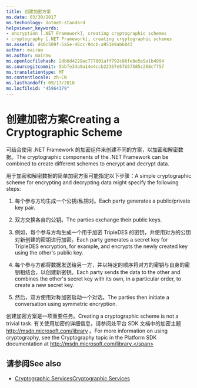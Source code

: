 ```yaml
---
title: 创建加密方案
ms.date: 03/30/2017
ms.technology: dotnet-standard
helpviewer_keywords:
- encryption [.NET Framework], creating cryptographic schemes
- cryptography [.NET Framework], creating cryptographic schemes
ms.assetid: d40c509f-5a5e-46cc-94cb-a951e9ab6843
author: mairaw
ms.author: mairaw
ms.openlocfilehash: 2db6d4229ac777801aff792c86fe0e5e9a1b4994
ms.sourcegitcommit: 5bbfe34a9a14e4ccb22367e57b57585c208cf757
ms.translationtype: MT
ms.contentlocale: zh-CN
ms.lasthandoff: 09/17/2018
ms.locfileid: "45964379"
---
```

# <a name="creating-a-cryptographic-scheme"></a><span data-ttu-id="af3b0-102">创建加密方案</span><span class="sxs-lookup"><span data-stu-id="af3b0-102">Creating a Cryptographic Scheme</span></span>
<span data-ttu-id="af3b0-103">可结合使用 .NET Framework 的加密组件来创建不同的方案，以加密和解密数据。</span><span class="sxs-lookup"><span data-stu-id="af3b0-103">The cryptographic components of the .NET Framework can be combined to create different schemes to encrypt and decrypt data.</span></span>  
  
 <span data-ttu-id="af3b0-104">用于加密和解密数据的简单加密方案可能指定以下步骤：</span><span class="sxs-lookup"><span data-stu-id="af3b0-104">A simple cryptographic scheme for encrypting and decrypting data might specify the following steps:</span></span>  
  
1.  <span data-ttu-id="af3b0-105">每个参与方均生成一个公钥/私钥对。</span><span class="sxs-lookup"><span data-stu-id="af3b0-105">Each party generates a public/private key pair.</span></span>  
  
2.  <span data-ttu-id="af3b0-106">双方交换各自的公钥。</span><span class="sxs-lookup"><span data-stu-id="af3b0-106">The parties exchange their public keys.</span></span>  
  
3.  <span data-ttu-id="af3b0-107">例如，每个参与方均生成一个用于加密 TripleDES 的密钥，并使用对方的公钥对新创建的密钥进行加密。</span><span class="sxs-lookup"><span data-stu-id="af3b0-107">Each party generates a secret key for TripleDES encryption, for example, and encrypts the newly created key using the other's public key.</span></span>  
  
4.  <span data-ttu-id="af3b0-108">每个参与方都将数据发送给另一方，并以特定的顺序将对方的密钥与自身的密钥相结合，以创建新密钥。</span><span class="sxs-lookup"><span data-stu-id="af3b0-108">Each party sends the data to the other and combines the other's secret key with its own, in a particular order, to create a new secret key.</span></span>  
  
5.  <span data-ttu-id="af3b0-109">然后，双方使用对称加密启动一个对话。</span><span class="sxs-lookup"><span data-stu-id="af3b0-109">The parties then initiate a conversation using symmetric encryption.</span></span>  
  
 <span data-ttu-id="af3b0-110">创建加密方案是一项重要任务。</span><span class="sxs-lookup"><span data-stu-id="af3b0-110">Creating a cryptographic scheme is not a trivial task.</span></span> <span data-ttu-id="af3b0-111">有关使用加密的详细信息，请参阅处平台 SDK 文档中的加密主题 http://msdn.microsoft.com/library 。</span><span class="sxs-lookup"><span data-stu-id="af3b0-111">For more information on using cryptography, see the Cryptography topic in the Platform SDK documentation at http://msdn.microsoft.com/library.</span></span>  
  
## <a name="see-also"></a><span data-ttu-id="af3b0-112">请参阅</span><span class="sxs-lookup"><span data-stu-id="af3b0-112">See also</span></span>

- [<span data-ttu-id="af3b0-113">Cryptographic Services</span><span class="sxs-lookup"><span data-stu-id="af3b0-113">Cryptographic Services</span></span>](../../../docs/standard/security/cryptographic-services.md)
